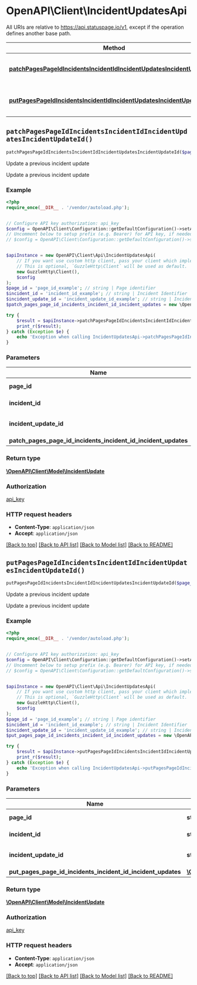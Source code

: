# OpenAPI\Client\IncidentUpdatesApi

All URIs are relative to https://api.statuspage.io/v1, except if the operation defines another base path.

| Method | HTTP request | Description |
| ------------- | ------------- | ------------- |
| [**patchPagesPageIdIncidentsIncidentIdIncidentUpdatesIncidentUpdateId()**](IncidentUpdatesApi.md#patchPagesPageIdIncidentsIncidentIdIncidentUpdatesIncidentUpdateId) | **PATCH** /pages/{page_id}/incidents/{incident_id}/incident_updates/{incident_update_id} | Update a previous incident update |
| [**putPagesPageIdIncidentsIncidentIdIncidentUpdatesIncidentUpdateId()**](IncidentUpdatesApi.md#putPagesPageIdIncidentsIncidentIdIncidentUpdatesIncidentUpdateId) | **PUT** /pages/{page_id}/incidents/{incident_id}/incident_updates/{incident_update_id} | Update a previous incident update |


## `patchPagesPageIdIncidentsIncidentIdIncidentUpdatesIncidentUpdateId()`

```php
patchPagesPageIdIncidentsIncidentIdIncidentUpdatesIncidentUpdateId($page_id, $incident_id, $incident_update_id, $patch_pages_page_id_incidents_incident_id_incident_updates): \OpenAPI\Client\Model\IncidentUpdate
```

Update a previous incident update

Update a previous incident update

### Example

```php
<?php
require_once(__DIR__ . '/vendor/autoload.php');


// Configure API key authorization: api_key
$config = OpenAPI\Client\Configuration::getDefaultConfiguration()->setApiKey('Authorization', 'YOUR_API_KEY');
// Uncomment below to setup prefix (e.g. Bearer) for API key, if needed
// $config = OpenAPI\Client\Configuration::getDefaultConfiguration()->setApiKeyPrefix('Authorization', 'Bearer');


$apiInstance = new OpenAPI\Client\Api\IncidentUpdatesApi(
    // If you want use custom http client, pass your client which implements `GuzzleHttp\ClientInterface`.
    // This is optional, `GuzzleHttp\Client` will be used as default.
    new GuzzleHttp\Client(),
    $config
);
$page_id = 'page_id_example'; // string | Page identifier
$incident_id = 'incident_id_example'; // string | Incident Identifier
$incident_update_id = 'incident_update_id_example'; // string | Incident Update Identifier
$patch_pages_page_id_incidents_incident_id_incident_updates = new \OpenAPI\Client\Model\PatchPagesPageIdIncidentsIncidentIdIncidentUpdates(); // \OpenAPI\Client\Model\PatchPagesPageIdIncidentsIncidentIdIncidentUpdates

try {
    $result = $apiInstance->patchPagesPageIdIncidentsIncidentIdIncidentUpdatesIncidentUpdateId($page_id, $incident_id, $incident_update_id, $patch_pages_page_id_incidents_incident_id_incident_updates);
    print_r($result);
} catch (Exception $e) {
    echo 'Exception when calling IncidentUpdatesApi->patchPagesPageIdIncidentsIncidentIdIncidentUpdatesIncidentUpdateId: ', $e->getMessage(), PHP_EOL;
}
```

### Parameters

| Name | Type | Description  | Notes |
| ------------- | ------------- | ------------- | ------------- |
| **page_id** | **string**| Page identifier | |
| **incident_id** | **string**| Incident Identifier | |
| **incident_update_id** | **string**| Incident Update Identifier | |
| **patch_pages_page_id_incidents_incident_id_incident_updates** | [**\OpenAPI\Client\Model\PatchPagesPageIdIncidentsIncidentIdIncidentUpdates**](../Model/PatchPagesPageIdIncidentsIncidentIdIncidentUpdates.md)|  | |

### Return type

[**\OpenAPI\Client\Model\IncidentUpdate**](../Model/IncidentUpdate.md)

### Authorization

[api_key](../../README.md#api_key)

### HTTP request headers

- **Content-Type**: `application/json`
- **Accept**: `application/json`

[[Back to top]](#) [[Back to API list]](../../README.md#endpoints)
[[Back to Model list]](../../README.md#models)
[[Back to README]](../../README.md)

## `putPagesPageIdIncidentsIncidentIdIncidentUpdatesIncidentUpdateId()`

```php
putPagesPageIdIncidentsIncidentIdIncidentUpdatesIncidentUpdateId($page_id, $incident_id, $incident_update_id, $put_pages_page_id_incidents_incident_id_incident_updates): \OpenAPI\Client\Model\IncidentUpdate
```

Update a previous incident update

Update a previous incident update

### Example

```php
<?php
require_once(__DIR__ . '/vendor/autoload.php');


// Configure API key authorization: api_key
$config = OpenAPI\Client\Configuration::getDefaultConfiguration()->setApiKey('Authorization', 'YOUR_API_KEY');
// Uncomment below to setup prefix (e.g. Bearer) for API key, if needed
// $config = OpenAPI\Client\Configuration::getDefaultConfiguration()->setApiKeyPrefix('Authorization', 'Bearer');


$apiInstance = new OpenAPI\Client\Api\IncidentUpdatesApi(
    // If you want use custom http client, pass your client which implements `GuzzleHttp\ClientInterface`.
    // This is optional, `GuzzleHttp\Client` will be used as default.
    new GuzzleHttp\Client(),
    $config
);
$page_id = 'page_id_example'; // string | Page identifier
$incident_id = 'incident_id_example'; // string | Incident Identifier
$incident_update_id = 'incident_update_id_example'; // string | Incident Update Identifier
$put_pages_page_id_incidents_incident_id_incident_updates = new \OpenAPI\Client\Model\PutPagesPageIdIncidentsIncidentIdIncidentUpdates(); // \OpenAPI\Client\Model\PutPagesPageIdIncidentsIncidentIdIncidentUpdates

try {
    $result = $apiInstance->putPagesPageIdIncidentsIncidentIdIncidentUpdatesIncidentUpdateId($page_id, $incident_id, $incident_update_id, $put_pages_page_id_incidents_incident_id_incident_updates);
    print_r($result);
} catch (Exception $e) {
    echo 'Exception when calling IncidentUpdatesApi->putPagesPageIdIncidentsIncidentIdIncidentUpdatesIncidentUpdateId: ', $e->getMessage(), PHP_EOL;
}
```

### Parameters

| Name | Type | Description  | Notes |
| ------------- | ------------- | ------------- | ------------- |
| **page_id** | **string**| Page identifier | |
| **incident_id** | **string**| Incident Identifier | |
| **incident_update_id** | **string**| Incident Update Identifier | |
| **put_pages_page_id_incidents_incident_id_incident_updates** | [**\OpenAPI\Client\Model\PutPagesPageIdIncidentsIncidentIdIncidentUpdates**](../Model/PutPagesPageIdIncidentsIncidentIdIncidentUpdates.md)|  | |

### Return type

[**\OpenAPI\Client\Model\IncidentUpdate**](../Model/IncidentUpdate.md)

### Authorization

[api_key](../../README.md#api_key)

### HTTP request headers

- **Content-Type**: `application/json`
- **Accept**: `application/json`

[[Back to top]](#) [[Back to API list]](../../README.md#endpoints)
[[Back to Model list]](../../README.md#models)
[[Back to README]](../../README.md)
